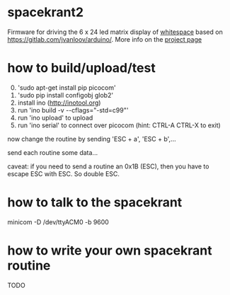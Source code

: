 # spacekrant2
Firmware for driving the 6 x 24 led matrix display of [whitespace](https://0x21.be) based on https://gitlab.com/jvanloov/arduino/.
More info on the [project page](https://0x21.be/index.php/spacekrant)

# how to build/upload/test
0. 'sudo apt-get install pip picocom'
1. 'sudo pip install configobj glob2'
2. install ino (http://inotool.org)
3. run 'ino build -v --cflags="-std=c99"'
4. run 'ino upload' to upload
5. run 'ino serial' to connect over picocom (hint: CTRL-A CTRL-X to exit)

now change the routine by sending 'ESC + a', 'ESC + b',...

send each routine some data...

caveat: if you need to send a routine an 0x1B (ESC), then you have to escape ESC with ESC. So double ESC.

# how to talk to the spacekrant
minicom -D /dev/ttyACM0 -b 9600

# how to write your own spacekrant routine 

TODO
